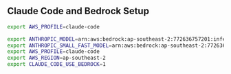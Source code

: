 
Claude Code and Bedrock Setup
-----------------------------

```bash
export AWS_PROFILE=claude-code

export ANTHROPIC_MODEL=arn:aws:bedrock:ap-southeast-2:772636757201:inference-profile/apac.anthropic.claude-sonnet-4-20250514-v1:0
export ANTHROPIC_SMALL_FAST_MODEL=arn:aws:bedrock:ap-southeast-2:772636757201:inference-profile/apac.anthropic.claude-3-haiku-20240307-v1:0
export AWS_PROFILE=claude-code
export AWS_REGION=ap-southeast-2
export CLAUDE_CODE_USE_BEDROCK=1
```
